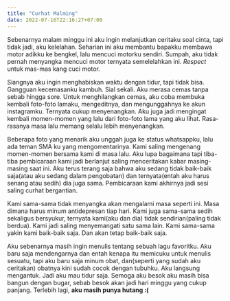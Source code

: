 ```yaml
---
title: "Curhat Malming"
date: 2022-07-16T22:16:27+07:00
---
```

Sebenarnya malam minggu ini aku ingin melanjutkan ceritaku soal cinta, tapi tidak jadi, aku kelelahan. Seharian ini aku membantu bapakku membawa motor adikku ke bengkel, lalu mencuci motorku sendiri. Sumpah, aku tidak pernah menyangka mencuci motor ternyata semelelahkan ini. *Respect* untuk mas-mas kang cuci motor. 

Siangnya aku ingin menghabiskan waktu dengan tidur, tapi tidak bisa. Gangguan kecemasanku kambuh. Sial sekali. Aku merasa cemas tanpa sebab hingga sore. Untuk menghilangkan cemas, aku coba membuka kembali foto-foto lamaku, mengeditnya, dan mengunggahnya ke akun instagramku. Ternyata cukup menyenangkan. Aku juga jadi mengingat kembali momen-momen yang lalu dari foto-foto lama yang aku lihat. Rasa-rasanya masa lalu memang selalu lebih menyenangkan.  

Beberapa foto yang menarik aku unggah juga ke status whatsappku, lalu ada teman SMA ku yang mengomentarinya. Kami saling mengenang momen-momen bersama kami di masa lalu. Aku lupa bagaimana tapi tiba-tiba pembicaraan kami jadi berlanjut saling menceritakan kabar masing-masing saat ini. Aku terus terang saja bahwa aku sedang tidak baik-baik saja(atau aku sedang dalam pengobatan) dan ternyata(entah aku harus senang atau sedih) dia juga sama. Pembicaraan kami akhirnya jadi sesi saling curhat bergantian.  

Kami sama-sama tidak menyangka akan mengalami masa seperti ini. Masa dimana harus minum antidepresan tiap hari. Kami juga sama-sama sedih sekaligus bersyukur, ternyata kami(aku dan dia) tidak sendirian(paling tidak berdua). Kami jadi saling menyemangati satu sama lain. Kami sama-sama yakin kami baik-baik saja. Dan akan tetap baik-baik saja.  

 Aku sebenarnya masih ingin menulis tentang sebuah lagu favoritku. Aku baru saja mendengarnya dan entah kenapa itu memicuku untuk menulis sesuatu, tapi aku baru saja minum obat, dan(seperti yang sudah aku ceritakan) obatnya kini sudah cocok dengan tubuhku. Aku langsung mengantuk. Jadi aku mau tidur saja. Semoga aku besok aku masih bisa bangun dengan bugar, sebab besok akan jadi hari minggu yang cukup panjang. Terlebih lagi, **aku masih punya hutang :(**  